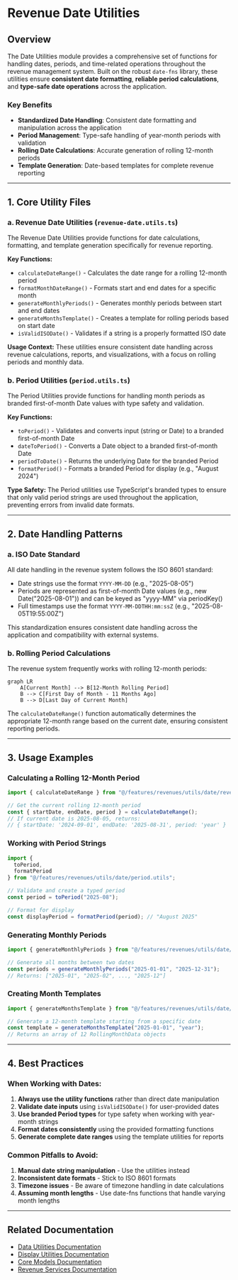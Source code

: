 # Revenue Date Utilities

## Overview

The Date Utilities module provides a comprehensive set of functions for handling dates, periods, and time-related operations throughout the revenue management system. Built on the robust `date-fns` library, these utilities ensure **consistent date formatting**, **reliable period calculations**, and **type-safe date operations** across the application.

### Key Benefits
- **Standardized Date Handling**: Consistent date formatting and manipulation across the application
- **Period Management**: Type-safe handling of year-month periods with validation
- **Rolling Date Calculations**: Accurate generation of rolling 12-month periods
- **Template Generation**: Date-based templates for complete revenue reporting

---

## 1. Core Utility Files

### a. **Revenue Date Utilities** (`revenue-date.utils.ts`)

The Revenue Date Utilities provide functions for date calculations, formatting, and template generation specifically for revenue reporting.

**Key Functions:**
- `calculateDateRange()` - Calculates the date range for a rolling 12-month period
- `formatMonthDateRange()` - Formats start and end dates for a specific month
- `generateMonthlyPeriods()` - Generates monthly periods between start and end dates
- `generateMonthsTemplate()` - Creates a template for rolling periods based on start date
- `isValidISODate()` - Validates if a string is a properly formatted ISO date

**Usage Context:**
These utilities ensure consistent date handling across revenue calculations, reports, and visualizations, with a focus on rolling periods and monthly data.

### b. **Period Utilities** (`period.utils.ts`)

The Period Utilities provide functions for handling month periods as branded first-of-month Date values with type safety and validation.

**Key Functions:**
- `toPeriod()` - Validates and converts input (string or Date) to a branded first-of-month Date
- `dateToPeriod()` - Converts a Date object to a branded first-of-month Date
- `periodToDate()` - Returns the underlying Date for the branded Period
- `formatPeriod()` - Formats a branded Period for display (e.g., "August 2024")

**Type Safety:**
The Period utilities use TypeScript's branded types to ensure that only valid period strings are used throughout the application, preventing errors from invalid date formats.

---

## 2. Date Handling Patterns

### a. **ISO Date Standard**

All date handling in the revenue system follows the ISO 8601 standard:
- Date strings use the format `YYYY-MM-DD` (e.g., "2025-08-05")
- Periods are represented as first-of-month Date values (e.g., new Date("2025-08-01")) and can be keyed as "yyyy-MM" via periodKey()
- Full timestamps use the format `YYYY-MM-DDTHH:mm:ssZ` (e.g., "2025-08-05T19:55:00Z")

This standardization ensures consistent date handling across the application and compatibility with external systems.

### b. **Rolling Period Calculations**

The revenue system frequently works with rolling 12-month periods:

```mermaid
graph LR
    A[Current Month] --> B[12-Month Rolling Period]
    B --> C[First Day of Month - 11 Months Ago]
    B --> D[Last Day of Current Month]
```

The `calculateDateRange()` function automatically determines the appropriate 12-month range based on the current date, ensuring consistent reporting periods.

---

## 3. Usage Examples

### Calculating a Rolling 12-Month Period

```typescript
import { calculateDateRange } from "@/features/revenues/utils/date/revenue-date.utils";

// Get the current rolling 12-month period
const { startDate, endDate, period } = calculateDateRange();
// If current date is 2025-08-05, returns:
// { startDate: '2024-09-01', endDate: '2025-08-31', period: 'year' }
```

### Working with Period Strings

```typescript
import { 
  toPeriod, 
  formatPeriod 
} from "@/features/revenues/utils/date/period.utils";

// Validate and create a typed period
const period = toPeriod("2025-08");

// Format for display
const displayPeriod = formatPeriod(period); // "August 2025"
```

### Generating Monthly Periods

```typescript
import { generateMonthlyPeriods } from "@/features/revenues/utils/date/revenue-date.utils";

// Generate all months between two dates
const periods = generateMonthlyPeriods("2025-01-01", "2025-12-31");
// Returns: ["2025-01", "2025-02", ..., "2025-12"]
```

### Creating Month Templates

```typescript
import { generateMonthsTemplate } from "@/features/revenues/utils/date/revenue-date.utils";

// Generate a 12-month template starting from a specific date
const template = generateMonthsTemplate("2025-01-01", "year");
// Returns an array of 12 RollingMonthData objects
```

---

## 4. Best Practices

### When Working with Dates:

1. **Always use the utility functions** rather than direct date manipulation
2. **Validate date inputs** using `isValidISODate()` for user-provided dates
3. **Use branded Period types** for type safety when working with year-month strings
4. **Format dates consistently** using the provided formatting functions
5. **Generate complete date ranges** using the template utilities for reports

### Common Pitfalls to Avoid:

1. **Manual date string manipulation** - Use the utilities instead
2. **Inconsistent date formats** - Stick to ISO 8601 formats
3. **Timezone issues** - Be aware of timezone handling in date calculations
4. **Assuming month lengths** - Use date-fns functions that handle varying month lengths

---

## Related Documentation
- [Data Utilities Documentation](../data/README.md)
- [Display Utilities Documentation](../display/README.md)
- [Core Models Documentation](../../core/README.md)
- [Revenue Services Documentation](../../services/README.md)

